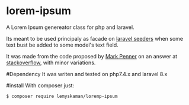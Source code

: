 # lorem-ipsum
A Lorem Ipsum genereator class for php and laravel.

Its meant to be used principaly as facade on [laravel seeders](https://laravel.com/docs/8.x/seeding) when some text bust be added to some model's text field.

It was made from the code proposed by [Mark Penner](https://mpen.ca/) on an answer at [stackoverflow](https://stackoverflow.com/a/39986034), with minor variations.



#Dependency
It was writen and tested on php7.4.x and laravel 8.x

#install 
With composer just:
    
    $ composer require lemyskaman/loremp-ipsum
